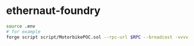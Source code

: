 # ethernaut-foundry

```bash
source .env
# for example
forge script script/MotorbikePOC.sol --rpc-url $RPC --broadcast -vvvv  --private-key=$PRIVATE_KEY
```
